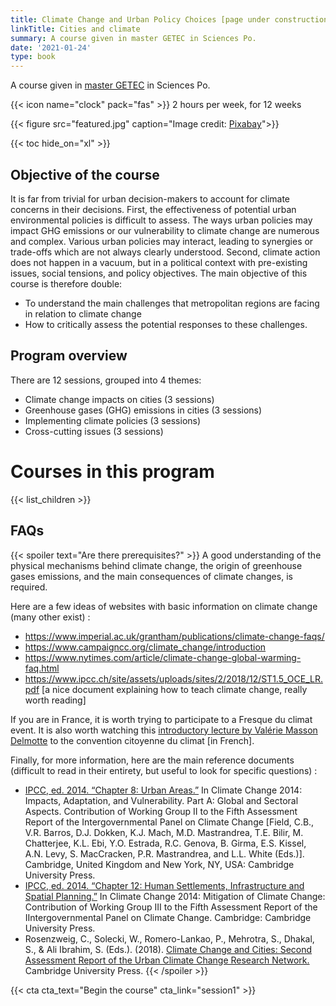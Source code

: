 ```yaml
---
title: Climate Change and Urban Policy Choices [page under construction]
linkTitle: Cities and climate
summary: A course given in master GETEC in Sciences Po.
date: '2021-01-24'
type: book
---
```



A course given in [master GETEC](https://www.sciencespo.fr/ecole-urbaine/fr/governing-ecological-transitions-european-cities.html) in Sciences Po.

{{< icon name="clock" pack="fas" >}} 2 hours per week, for 12 weeks

{{< figure src="featured.jpg" caption="Image credit: [Pixabay](https://pixabay.com/fr/photos/l-architecture-immeubles-voitures-1837176/)">}}

{{< toc hide_on="xl" >}}



## Objective of the course

It is far from trivial for urban decision-makers to account for climate concerns in their decisions. First, the effectiveness of potential urban environmental policies is difficult to assess. The ways urban policies may impact GHG emissions or our vulnerability to climate change are numerous and complex. Various urban policies may interact, leading to synergies or trade-offs which are not always clearly understood. Second, climate action does not happen in a vacuum, but in a political context with pre-existing issues, social tensions, and policy objectives. The main objective of this course is therefore double: 
- To understand the main challenges that metropolitan regions are facing in relation to climate change
- How to critically assess the potential responses to these challenges. 


## Program overview

There are 12 sessions, grouped into 4 themes:
-	Climate change impacts on cities (3 sessions)
-	Greenhouse gases (GHG) emissions in cities (3 sessions)
-	Implementing climate policies (3 sessions)
-	Cross-cutting issues (3 sessions) 

# Courses in this program

{{< list_children >}}


## FAQs

{{< spoiler text="Are there prerequisites?" >}}
A good understanding of the physical mechanisms behind climate change, the origin of greenhouse gases emissions, and the main consequences of climate changes, is required.

Here are a few ideas of websites with basic information on climate change (many other exist) :
- https://www.imperial.ac.uk/grantham/publications/climate-change-faqs/ 
- https://www.campaigncc.org/climate_change/introduction 
- https://www.nytimes.com/article/climate-change-global-warming-faq.html 
- https://www.ipcc.ch/site/assets/uploads/sites/2/2018/12/ST1.5_OCE_LR.pdf [a nice document explaining how to teach climate change, really worth reading]

If you are in France, it is worth trying to participate to a Fresque du climat event. It is also worth watching this [introductory lecture by Valérie Masson Delmotte](https://www.youtube.com/watch?v=oSPb5o7oZIU) to the convention citoyenne du climat [in French].

Finally, for more information, here are the main reference documents (difficult to read in their entirety, but useful to look for specific questions) : 

- [IPCC, ed. 2014. “Chapter 8: Urban Areas.”](https://www.ipcc.ch/site/assets/uploads/2018/02/WGIIAR5-Chap8_FINAL.pdf ) In Climate Change 2014: Impacts, Adaptation, and Vulnerability. Part A: Global and Sectoral Aspects. Contribution of Working Group II to the Fifth Assessment Report of the Intergovernmental Panel on Climate Change [Field, C.B., V.R. Barros, D.J. Dokken, K.J. Mach, M.D. Mastrandrea, T.E. Bilir, M. Chatterjee, K.L. Ebi, Y.O. Estrada, R.C. Genova, B. Girma, E.S. Kissel, A.N. Levy, S. MacCracken, P.R. Mastrandrea, and L.L. White (Eds.)]. Cambridge, United Kingdom and New York, NY, USA: Cambridge University Press. 
- [IPCC, ed. 2014. “Chapter 12: Human Settlements, Infrastructure and Spatial Planning.”](https://www.ipcc.ch/report/ar5/wg3/human-settlements-infrastructure-and-spatial-planning/) In Climate Change 2014: Mitigation of Climate Change: Contribution of Working Group III to the Fifth Assessment Report of the IIntergovernmental Panel on Climate Change. Cambridge: Cambridge University Press. 
- Rosenzweig, C., Solecki, W., Romero-Lankao, P., Mehrotra, S., Dhakal, S., & Ali Ibrahim, S. (Eds.). (2018). [Climate Change and Cities: Second Assessment Report of the Urban Climate Change Research Network.](https://uccrn.ei.columbia.edu/arc3.2 ) Cambridge University Press. 
{{< /spoiler >}}

{{< cta cta_text="Begin the course" cta_link="session1" >}}
